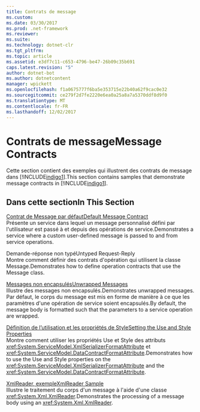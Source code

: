 ```yaml
---
title: Contrats de message
ms.custom: 
ms.date: 03/30/2017
ms.prod: .net-framework
ms.reviewer: 
ms.suite: 
ms.technology: dotnet-clr
ms.tgt_pltfrm: 
ms.topic: article
ms.assetid: e3df7c11-c653-4796-be47-26b09c35b691
caps.latest.revision: "5"
author: dotnet-bot
ms.author: dotnetcontent
manager: wpickett
ms.openlocfilehash: f1a0675777f6ba5e353715e22b40a62f9cac0e32
ms.sourcegitcommit: ce279f2d7fe2220e6ea0a25a8a7a5370ddf8d9f0
ms.translationtype: MT
ms.contentlocale: fr-FR
ms.lasthandoff: 12/02/2017
---
```

# <a name="message-contracts"></a><span data-ttu-id="0ef8b-102">Contrats de message</span><span class="sxs-lookup"><span data-stu-id="0ef8b-102">Message Contracts</span></span>
<span data-ttu-id="0ef8b-103">Cette section contient des exemples qui illustrent des contrats de message dans [!INCLUDE[indigo1](../../../../includes/indigo1-md.md)].</span><span class="sxs-lookup"><span data-stu-id="0ef8b-103">This section contains samples that demonstrate message contracts in [!INCLUDE[indigo1](../../../../includes/indigo1-md.md)].</span></span>  
  
## <a name="in-this-section"></a><span data-ttu-id="0ef8b-104">Dans cette section</span><span class="sxs-lookup"><span data-stu-id="0ef8b-104">In This Section</span></span>  
 [<span data-ttu-id="0ef8b-105">Contrat de Message par défaut</span><span class="sxs-lookup"><span data-stu-id="0ef8b-105">Default Message Contract</span></span>](../../../../docs/framework/wcf/samples/default-message-contract.md)  
 <span data-ttu-id="0ef8b-106">Présente un service dans lequel un message personnalisé défini par l'utilisateur est passé à et depuis des opérations de service.</span><span class="sxs-lookup"><span data-stu-id="0ef8b-106">Demonstrates a service where a custom user-defined message is passed to and from service operations.</span></span>  
  
 <span data-ttu-id="0ef8b-107">Demande-réponse non typé</span><span class="sxs-lookup"><span data-stu-id="0ef8b-107">Untyped Request-Reply</span></span>  
 <span data-ttu-id="0ef8b-108">Montre comment définir des contrats d'opération qui utilisent la classe Message.</span><span class="sxs-lookup"><span data-stu-id="0ef8b-108">Demonstrates how to define operation contracts that use the Message class.</span></span>  
  
 [<span data-ttu-id="0ef8b-109">Messages non encapsulés</span><span class="sxs-lookup"><span data-stu-id="0ef8b-109">Unwrapped Messages</span></span>](../../../../docs/framework/wcf/samples/unwrapped-messages.md)  
 <span data-ttu-id="0ef8b-110">Illustre des messages non encapsulés.</span><span class="sxs-lookup"><span data-stu-id="0ef8b-110">Demonstrates unwrapped messages.</span></span> <span data-ttu-id="0ef8b-111">Par défaut, le corps du message est mis en forme de manière à ce que les paramètres d'une opération de service soient encapsulés.</span><span class="sxs-lookup"><span data-stu-id="0ef8b-111">By default, the message body is formatted such that the parameters to a service operation are wrapped.</span></span>  
  
 [<span data-ttu-id="0ef8b-112">Définition de l’utilisation et les propriétés de Style</span><span class="sxs-lookup"><span data-stu-id="0ef8b-112">Setting the Use and Style Properties</span></span>](../../../../docs/framework/wcf/samples/setting-the-use-and-style-properties.md)  
 <span data-ttu-id="0ef8b-113">Montre comment utiliser les propriétés Use et Style des attributs <xref:System.ServiceModel.XmlSerializerFormatAttribute> et <xref:System.ServiceModel.DataContractFormatAttribute>.</span><span class="sxs-lookup"><span data-stu-id="0ef8b-113">Demonstrates how to use the Use and Style properties on the <xref:System.ServiceModel.XmlSerializerFormatAttribute> and the <xref:System.ServiceModel.DataContractFormatAttribute>.</span></span>  
  
 [<span data-ttu-id="0ef8b-114">XmlReader, exemple</span><span class="sxs-lookup"><span data-stu-id="0ef8b-114">XmlReader Sample</span></span>](../../../../docs/framework/wcf/samples/xmlreader-sample.md)  
 <span data-ttu-id="0ef8b-115">Illustre le traitement du corps d'un message à l'aide d'une classe <xref:System.Xml.XmlReader>.</span><span class="sxs-lookup"><span data-stu-id="0ef8b-115">Demonstrates the processing of a message body using an <xref:System.Xml.XmlReader>.</span></span>
